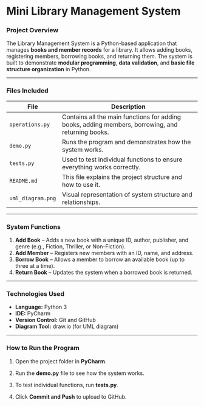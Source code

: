 # Mini Library Management System

### **Project Overview**

The Library Management System is a Python-based application that manages **books and member records** for a library.
It allows adding books, registering members, borrowing books, and returning them.
The system is built to demonstrate **modular programming**, **data validation**, and **basic file structure organization** in Python.

---

### **Files Included**

| File              | Description                                                                                       |
| ----------------- | ------------------------------------------------------------------------------------------------- |
| `operations.py`   | Contains all the main functions for adding books, adding members, borrowing, and returning books. |
| `demo.py`         | Runs the program and demonstrates how the system works.                                           |
| `tests.py`        | Used to test individual functions to ensure everything works correctly.                           |
| `README.md`       | This file explains the project structure and how to use it.                                       |
| `uml_diagram.png` | Visual representation of system structure and relationships.                                      |

---

### **System Functions**

1. **Add Book** – Adds a new book with a unique ID, author, publisher, and genre (e.g., Fiction, Thriller, or Non-Fiction).
2. **Add Member** – Registers new members with an ID, name, and address.
3. **Borrow Book** – Allows a member to borrow an available book (up to three at a time).
4. **Return Book** – Updates the system when a borrowed book is returned.

---

### **Technologies Used**

* **Language:** Python 3
* **IDE:** PyCharm
* **Version Control:** Git and GitHub
* **Diagram Tool:** draw.io (for UML diagram)

---

### **How to Run the Program**

1. Open the project folder in **PyCharm**.
2. Run the **demo.py** file to see how the system works.
3. To test individual functions, run **tests.py**.




4. Click **Commit and Push** to upload to GitHub.
